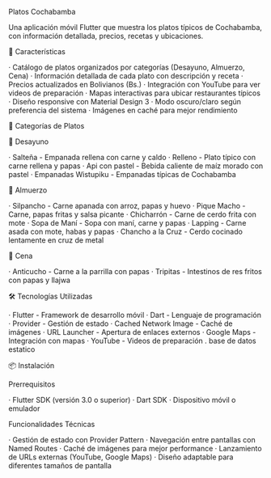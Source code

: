 Platos Cochabamba

Una aplicación móvil Flutter que muestra los platos típicos de Cochabamba, con información detallada, precios, recetas y ubicaciones.

📱 Características

· Catálogo de platos organizados por categorías (Desayuno, Almuerzo, Cena)
· Información detallada de cada plato con descripción y receta
· Precios actualizados en Bolivianos (Bs.)
· Integración con YouTube para ver videos de preparación
· Mapas interactivas para ubicar restaurantes típicos
· Diseño responsive con Material Design 3
· Modo oscuro/claro según preferencia del sistema
· Imágenes en caché para mejor rendimiento

🎯 Categorías de Platos

🍳 Desayuno

· Salteña - Empanada rellena con carne y caldo
· Relleno - Plato típico con carne rellena y papas
· Api con pastel - Bebida caliente de maíz morado con pastel
· Empanadas Wistupiku - Empanadas típicas de Cochabamba

🍲 Almuerzo

· Silpancho - Carne apanada con arroz, papas y huevo
· Pique Macho - Carne, papas fritas y salsa picante
· Chicharrón - Carne de cerdo frita con mote
· Sopa de Maní - Sopa con maní, carne y papas
· Lapping - Carne asada con mote, habas y papas
· Chancho a la Cruz - Cerdo cocinado lentamente en cruz de metal

🌙 Cena

· Anticucho - Carne a la parrilla con papas
· Tripitas - Intestinos de res fritos con papas y llajwa

🛠 Tecnologías Utilizadas

· Flutter - Framework de desarrollo móvil
· Dart - Lenguaje de programación
· Provider - Gestión de estado
· Cached Network Image - Caché de imágenes
· URL Launcher - Apertura de enlaces externos
· Google Maps - Integración con mapas
· YouTube - Videos de preparación
. base de datos estatico

📦 Instalación

Prerrequisitos

· Flutter SDK (versión 3.0 o superior)
· Dart SDK
· Dispositivo móvil o emulador

Funcionalidades Técnicas

· Gestión de estado con Provider Pattern
· Navegación entre pantallas con Named Routes
· Caché de imágenes para mejor performance
· Lanzamiento de URLs externas (YouTube, Google Maps)
· Diseño adaptable para diferentes tamaños de pantalla

